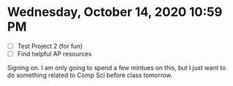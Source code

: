 # Wednesday, October 14, 2020 10:59 PM
- [ ] Test Project 2 (for fun)
- [ ] Find helpful AP resources

Signing on. I am only going to spend a few mintues on this, but I just want to do something related to Comp Sci before class tomorrow.

